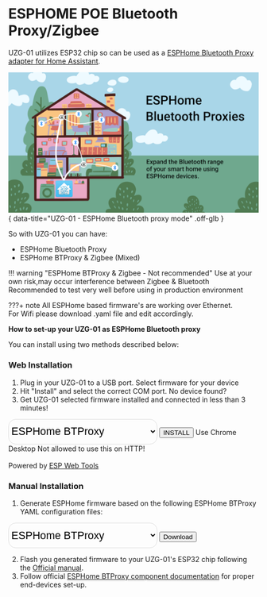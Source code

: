 <style>
  .md-content__button {
    display: none;
  }
  .pick-variant select {
    background: transparent;
    width: 300px;
    padding: 1px;
    font-size: 16pt;
    border: 1px solid #ddd;
    height: 51px;
    border-radius: 15px;
  }
</style>

# ESPHOME POE Bluetooth Proxy/Zigbee

UZG-01 utilizes ESP32 chip so can be used as a [ESPHome Bluetooth Proxy adapter for Home Assistant](https://esphome.github.io/bluetooth-proxies/).

![UZG-01 - ESPHome Bluetooth proxy mode](assets/images/bt-proxy/UZG-01-btproxy-logo.png){ data-title="UZG-01 - ESPHome Bluetooth proxy mode" .off-glb }

So with UZG-01 you can have:

- ESPHome Bluetooth Proxy
- ESPHome BTProxy & Zigbee (Mixed)

!!! warning "ESPHome BTProxy & Zigbee - Not recommended"
    Use at your own risk,may occur interference between Zigbee & Bluetooth<br>
    Recommended to test very well before using in production environment 

???+ note
    All ESPHome based firmware's are working over Ethernet.<br>
    For Wifi please download .yaml file and edit accordingly.

**How to set-up your UZG-01 as ESPHome Bluetooth proxy**

You can install using two methods described below:

### Web Installation

<ol>
  <li>Plug in your UZG-01 to a USB port. Select firmware for your device</li>
  <li id="coms">Hit "Install" and select the correct COM port. <a onclick="showSerialHelp()">No device found?</a></li>
  <li>Get UZG-01 selected firmware installed and connected in less than 3 minutes!</li>
</ol>

<div class="pick-variant">
<select>
    <option value="https://raw.githubusercontent.com/mercenaruss/zigstar_gateways/main/files/ESP-HOME/zigstar-gw-lan/langw-btproxy.json" > ESPHome BTProxy</option>
    <option value="https://raw.githubusercontent.com/mercenaruss/zigstar_gateways/main/files/ESP-HOME/zigstar-gw-lan/langw-mixed.json" > ESPHome Mixed</option>
</select>
<esp-web-install-button class="button-connect">
  <button slot="activate" class="md-button md-button--primary">INSTALL</button>
  <span slot="unsupported">Use Chrome Desktop</span>
  <span slot="not-allowed">Not allowed to use this on HTTP!</span>
</esp-web-install-button><br>
<br>Powered by <a href="https://esphome.github.io/esp-web-tools/" target="_blank">ESP Web Tools</a><br>
</div>

### Manual Installation

1. Generate ESPHome firmware based on the following ESPHome BTProxy YAML configuration files:

<div class="pick-variant">
  <form id="downloadyaml" onsubmit="this.action = document.getElementById('yaml').value">
    <select id="yaml">
        <option value="https://raw.githubusercontent.com/mercenaruss/zigstar_gateways/main/files/ESP-HOME/zigstar-gw-lan/langw-btproxy.yaml" > ESPHome BTProxy</option>
        <option value="https://raw.githubusercontent.com/mercenaruss/zigstar_gateways/main/files/ESP-HOME/zigstar-gw-lan/langw-mixed.yaml" > ESPHome Mixed</option>
    </select>
    <input type="submit" value="Download" class="button" >
  </form>
</div>

2. Flash you generated firmware to your UZG-01's ESP32 chip following the [Official manual](flashing-and-updating.md/#update-esp32).
3. Follow official [ESPHome BTProxy component documentation](https://esphome.io/components/bluetooth_proxy.html) for proper end-devices set-up.

<script>
	const selectEl = document.querySelector(".pick-variant select");
	const installEl = document.querySelector("esp-web-install-button");
	installEl.manifest = selectEl.value;
	selectEl.addEventListener("change", () => {
	  installEl.manifest = selectEl.value;
	});
	
	function showSerialHelp() {
	  document.getElementById('coms').innerHTML = `Hit "Install" and select the correct COM port.<br><br>
	  You might be missing the drivers for your board.<br>
	  Here are drivers for chip used in UZG-01 board:
	  <a href="https://sparks.gogo.co.nz/ch340.html" target="_blank">CH340C</a><br><br>
	  Make sure your USB cable supports data transfer.<br><br>
	  `;
	}
</script>